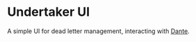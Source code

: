 # Undertaker UI

A simple UI for dead letter management, interacting with [Dante](https://github.com/pentops/dante).

